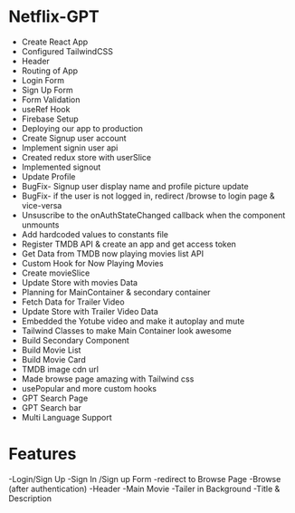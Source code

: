 # Netflix-GPT

- Create React App
- Configured TailwindCSS
- Header
- Routing of App
- Login Form
- Sign Up Form
- Form Validation
- useRef Hook
- Firebase Setup
- Deploying our app to production
- Create Signup user account
- Implement signin user api
- Created redux store with userSlice
- Implemented signout
- Update Profile
- BugFix- Signup user display name and profile picture update
- BugFix- if the user is not logged in, redirect /browse to login page & vice-versa
- Unsuscribe to the onAuthStateChanged callback when the component unmounts
- Add hardcoded values to constants file
- Register TMDB API & create an app and get access token
- Get Data from TMDB now playing movies list API
- Custom Hook for Now Playing Movies
- Create movieSlice
- Update Store with movies Data
- Planning for MainContainer & secondary container
- Fetch Data for Trailer Video
- Update Store with Trailer Video Data
- Embedded the Yotube video and make it autoplay and mute
- Tailwind Classes to make Main Container look awesome
- Build Secondary Component
- Build Movie List
- Build Movie Card
- TMDB image cdn url
- Made browse page amazing with Tailwind css
- usePopular and more custom hooks
- GPT Search Page
- GPT Search bar
- Multi Language Support

# Features

-Login/Sign Up
    -Sign In /Sign up Form
    -redirect to Browse Page
-Browse (after authentication)
    -Header
    -Main Movie
        -Tailer in Background
        -Title & Description

